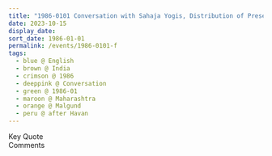 ```yaml
---
title: "1986-0101 Conversation with Sahaja Yogis, Distribution of Presents and Music, after the Havan after the Śhrī Mahāgaṇeśha Pūjā, Malgund (2.4 kms N of Gaṇapatīpuḷe), Maharashtra, India"
date: 2023-10-15
display_date: 
sort_date: 1986-01-01
permalink: /events/1986-0101-f
tags:
  - blue @ English
  - brown @ India
  - crimson @ 1986
  - deeppink @ Conversation
  - green @ 1986-01
  - maroon @ Maharashtra
  - orange @ Malgund
  - peru @ after Havan
---
```


<wave-list>
  <list-title color="green" width="75">Key Quote</list-title>
  <list-item color="BlanchedAlmond"  width="200"></list-item>
  <list-item color="Lavender"></list-item>
  <list-item color="BlanchedAlmond"></list-item>
</wave-list>

<br>

<wave-list>
  <list-title color="green" width="75">Comments</list-title>
  <list-item color="BlanchedAlmond"  width="200"></list-item>
  <list-item color="Lavender"></list-item>
  <list-item color="BlanchedAlmond"></list-item>
</wave-list>